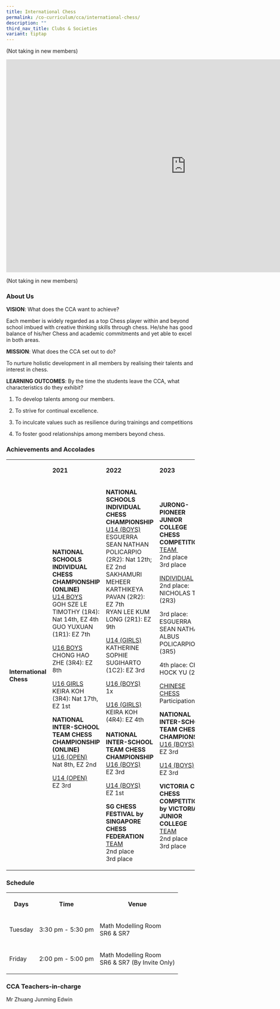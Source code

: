 ```yaml
---
title: International Chess
permalink: /co-curriculum/cca/international-chess/
description: ""
third_nav_title: Clubs & Societies
variant: tiptap
---
```

<p>(Not taking in new members)</p>
<div class="iframe-wrapper">
<iframe height="569" width="960" allowfullscreen="true" frameborder="0" src="https://docs.google.com/presentation/d/1OG45zDy_h1XZgxzToAXuKrM7zQEUQFZqEfhTwdvxH4Y/embed?start=true&amp;loop=true&amp;delayms=3000"></iframe>
</div>
<p>(Not taking in new members)</p>
<h3>About Us</h3>
<p><strong>VISION</strong>: What does the CCA want to achieve?&nbsp;</p>
<p>Each member is widely regarded as a top Chess player within and beyond
school imbued with creative thinking skills through chess. He/she has good
balance of his/her Chess and academic commitments and yet able to excel
in both areas.</p>
<p><strong>MISSION</strong>: What does the CCA set out to do?</p>
<p>To nurture holistic development in all members by realising their talents
and interest in chess.</p>
<p><strong>LEARNING OUTCOMES</strong>: By the time the students leave the
CCA, what characteristics do they exhibit?</p>
<ol data-tight="true" class="tight">
<li>
<p>To develop talents among our members.&nbsp;</p>
</li>
<li>
<p>To strive for continual excellence.&nbsp;</p>
</li>
<li>
<p>To inculcate values such as resilience during trainings and competitions&nbsp;</p>
</li>
<li>
<p>To foster good relationships among members beyond chess.</p>
</li>
</ol>
<h3>Achievements and Accolades</h3>
<table style="minWidth: 100px">
<colgroup>
<col>
<col>
<col>
<col>
</colgroup>
<tbody>
<tr>
<td rowspan="1" colspan="1">
<p><strong>&nbsp;</strong>
</p>
</td>
<td rowspan="1" colspan="1">
<p><strong>2021</strong>
</p>
</td>
<td rowspan="1" colspan="1">
<p><strong>2022</strong>
</p>
</td>
<td rowspan="1" colspan="1">
<p><strong>2023</strong>
</p>
</td>
</tr>
<tr>
<td rowspan="1" colspan="1">
<p><strong>International Chess</strong>
</p>
</td>
<td rowspan="1" colspan="1">
<p><strong>NATIONAL SCHOOLS INDIVIDUAL CHESS CHAMPIONSHIP (ONLINE)</strong>
<br><u>U14 BOYS</u><strong><br></strong>GOH SZE LE TIMOTHY (1R4): Nat 14th,
EZ 4th
<br>GUO YUXUAN (1R1): EZ 7th</p>
<p><u>U16 BOYS</u><strong><br></strong>CHONG HAO ZHE (3R4): EZ 8th</p>
<p><u>U16 GIRLS</u><strong><br></strong>KEIRA KOH (3R4): Nat 17th, EZ 1st</p>
<p></p>
<p><strong>NATIONAL INTER-SCHOOL TEAM CHESS CHAMPIONSHIP (ONLINE)<br></strong><u>U16 (OPEN)</u>
<br>Nat 8th, EZ 2nd</p>
<p><u>U14 (OPEN)</u>
<br>EZ 3rd</p>
<p><strong>&nbsp;</strong>
</p>
</td>
<td rowspan="1" colspan="1">
<p><strong>NATIONAL SCHOOLS INDIVIDUAL CHESS CHAMPIONSHIP</strong>
<br><u>U14 (BOYS)</u><strong><br></strong>ESGUERRA SEAN NATHAN POLICARPIO
(2R2): Nat 12th; EZ 2nd<strong> <br></strong>SAKHAMURI MEHEER KARTHIKEYA
PAVAN (2R2): EZ 7th
<br>RYAN LEE KUM LONG (2R1): EZ 9th</p>
<p><u>U14 (GIRLS)</u><strong><br></strong>KATHERINE SOPHIE SUGIHARTO (1C2):
EZ 3rd</p>
<p><u>U16 (BOYS)</u>
<br>1x</p>
<p><u>U16 (GIRLS)</u><strong><br></strong>KEIRA KOH (4R4): EZ 4th
<br>
<br><strong>NATIONAL INTER-SCHOOL TEAM CHESS CHAMPIONSHIP</strong>
<br><u>U16 (BOYS)</u>
<br>EZ 3rd</p>
<p><u>U14 (BOYS)</u>
<br>EZ 1st</p>
<p></p>
<p><strong>SG CHESS FESTIVAL by SINGAPORE CHESS FEDERATION</strong>
<br><u>TEAM</u>
<br>2nd place
<br>3rd place</p>
</td>
<td rowspan="1" colspan="1">
<p><strong>JURONG-PIONEER JUNIOR COLLEGE CHESS COMPETITION</strong>
<br><u>TEAM&nbsp;</u>
<br>2nd place
<br>3rd place</p>
<p><u>INDIVIDUAL</u>
<br>2nd place: NICHOLAS TAN (2R3)</p>
<p>3rd place: ESGUERRA SEAN NATHAN ALBUS POLICARPIO (3R5)</p>
<p>4th place: CHEN HOCK YU (2R1)</p>
<p><u>CHINESE CHESS</u>
<br>Participation: 4x</p>
<p></p>
<p><strong>NATIONAL INTER-SCHOOL TEAM CHESS CHAMPIONSHIP</strong>
<br><u>U16 (BOYS)</u>
<br>EZ 3rd</p>
<p><u>U14 (BOYS)</u>
<br>EZ 3rd</p>
<p></p>
<p><strong>VICTORIA CUP CHESS COMPETITION by VICTORIA JUNIOR COLLEGE</strong>
<br><u>TEAM</u>
<br>2nd place
<br>3rd place</p>
</td>
</tr>
</tbody>
</table>
<h3>Schedule</h3>
<table style="minWidth: 75px">
<colgroup>
<col>
<col>
<col>
</colgroup>
<tbody>
<tr>
<th rowspan="1" colspan="1">
<p>Days</p>
</th>
<th rowspan="1" colspan="1">
<p>Time</p>
</th>
<th rowspan="1" colspan="1">
<p>Venue</p>
</th>
</tr>
<tr>
<td rowspan="1" colspan="1">
<p>Tuesday</p>
</td>
<td rowspan="1" colspan="1">
<p>3:30 pm - 5:30 pm</p>
</td>
<td rowspan="1" colspan="1">
<p>Math Modelling Room
<br>SR6 &amp; SR7</p>
</td>
</tr>
<tr>
<td rowspan="1" colspan="1">
<p>Friday</p>
</td>
<td rowspan="1" colspan="1">
<p>2:00 pm - 5:00 pm</p>
</td>
<td rowspan="1" colspan="1">
<p>Math Modelling Room
<br>SR6 &amp; SR7 (By Invite Only)</p>
</td>
</tr>
</tbody>
</table>
<h3>CCA Teachers-in-charge</h3>
<p>Mr Zhuang Junming Edwin</p>